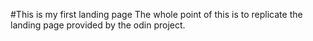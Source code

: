 #This is my first landing page
The whole point of this is to replicate the landing page provided by the odin project.